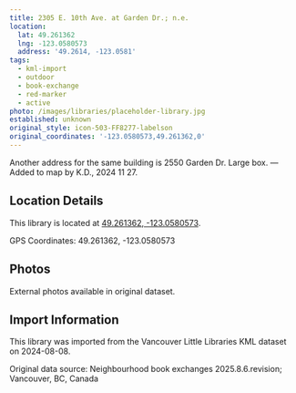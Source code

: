 ```yaml
---
title: 2305 E. 10th Ave. at Garden Dr.; n.e.
location:
  lat: 49.261362
  lng: -123.0580573
  address: '49.2614, -123.0581'
tags:
  - kml-import
  - outdoor
  - book-exchange
  - red-marker
  - active
photo: /images/libraries/placeholder-library.jpg
established: unknown
original_style: icon-503-FF8277-labelson
original_coordinates: '-123.0580573,49.261362,0'
---
```

Another address for the same building is 
2550 Garden Dr.
Large box.
—Added to map by K.D., 2024 11 27. 

## Location Details

This library is located at [49.261362, -123.0580573](https://www.google.com/maps?q=49.261362,-123.0580573).

GPS Coordinates: 49.261362, -123.0580573

## Photos

External photos available in original dataset.

## Import Information

This library was imported from the Vancouver Little Libraries KML dataset on 2024-08-08.

Original data source: Neighbourhood book exchanges 2025.8.6.revision; Vancouver, BC, Canada
